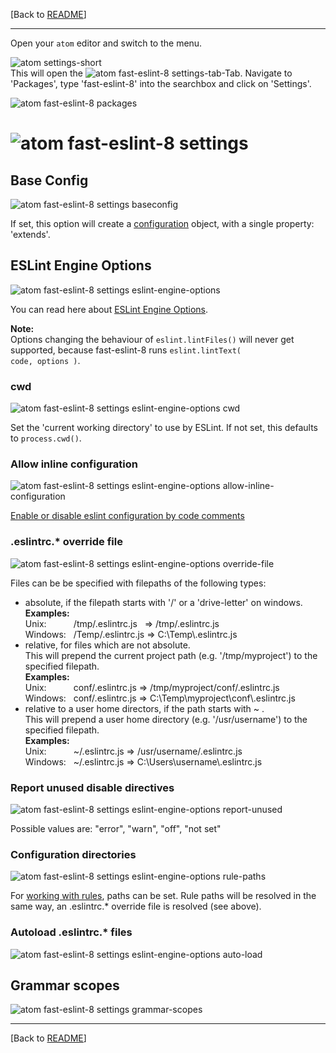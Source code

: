 [Back to [README](https://github.com/db-developer/fast-eslint-8#fast-eslint-8-package)]  
___

Open your <code>atom</code> editor and switch to the menu.  

![atom settings-short](https://user-images.githubusercontent.com/2765933/158047464-9f39a5c5-d460-426e-8415-45339c2028e0.png)  
This will open the ![atom fast-eslint-8 settings-tab](https://user-images.githubusercontent.com/2765933/156207814-8cb06045-2982-4c0a-9270-10968f55f50e.png)-Tab. Navigate to 'Packages', type 'fast-eslint-8' into the searchbox and click on 'Settings'.  

![atom fast-eslint-8 packages](https://user-images.githubusercontent.com/2765933/158053228-eecdeeb1-b1c0-4fbd-81a1-16335c063b28.png)

# ![atom fast-eslint-8 settings](https://user-images.githubusercontent.com/2765933/156205865-223d0351-5efa-4a1f-a0a8-4cee36c382a7.png)

## Base Config
![atom fast-eslint-8 settings baseconfig](https://user-images.githubusercontent.com/2765933/156211318-7e2fca76-d261-4bcc-8c33-505e72aa38db.png)

If set, this option will create a [configuration](https://eslint.org/docs/user-guide/configuring/configuration-files#using-configuration-files) object, with a single property: 'extends'.

## ESLint Engine Options
![atom fast-eslint-8 settings eslint-engine-options](https://user-images.githubusercontent.com/2765933/156214600-4de51344-d4cd-445a-bd2f-11313b53e874.png)

You can read here about [ESLint Engine Options](https://eslint.org/docs/developer-guide/nodejs-api#-new-eslintoptions).  

__Note:__  
Options changing the behaviour of <code>eslint.lintFiles()</code> will never get supported, because fast-eslint-8 runs <code>eslint.lintText( code, options )</code>.

### cwd
![atom fast-eslint-8 settings eslint-engine-options cwd](https://user-images.githubusercontent.com/2765933/156216805-991c8cd0-722b-4f75-b319-d0430a540e0b.png)

Set the 'current working directory' to use by ESLint. If not set, this defaults to <code>process.cwd()</code>.

### Allow inline configuration
![atom fast-eslint-8 settings eslint-engine-options allow-inline-configuration](https://user-images.githubusercontent.com/2765933/156217490-176eb1a4-a3bb-4d42-9708-c1e1c590b291.png)

[Enable or disable eslint configuration by code comments](https://eslint.org/docs/2.13.1/user-guide/configuring#disabling-rules-with-inline-comments)

### .eslintrc.* override file
![atom fast-eslint-8 settings eslint-engine-options override-file](https://user-images.githubusercontent.com/2765933/156218481-f02b9bac-e1c3-4b3d-8df3-969665da5cc2.png)

Files can be be specified with filepaths of the following types:
- absolute, if the filepath starts with '/' or a 'drive-letter' on windows.  
  __Examples:__  
  Unix: &nbsp;&nbsp;&nbsp;&nbsp;&nbsp;&nbsp;&nbsp;&nbsp;&nbsp; /tmp/.eslintrc.js &nbsp; => /tmp/.eslintrc.js  
  Windows: &nbsp; /Temp/.eslintrc.js => C:\\Temp\\.eslintrc.js  
- relative, for files which are not absolute.  
  This will prepend the current project path (e.g. '/tmp/myproject') to the specified filepath.  
  __Examples:__  
  Unix: &nbsp;&nbsp;&nbsp;&nbsp;&nbsp;&nbsp;&nbsp;&nbsp;&nbsp; conf/.eslintrc.js => /tmp/myproject/conf/.eslintrc.js  
  Windows: &nbsp; conf/.eslintrc.js => C:\\Temp\\myproject\\conf\\.eslintrc.js  
- relative to a user home directors, if the path starts with ~ .  
  This will prepend a user home directory (e.g. '/usr/username') to the specified filepath.  
  __Examples:__  
  Unix: &nbsp;&nbsp;&nbsp;&nbsp;&nbsp;&nbsp;&nbsp;&nbsp;&nbsp; ~/.eslintrc.js => /usr/username/.eslintrc.js  
  Windows: &nbsp; ~/.eslintrc.js => C:\\Users\\username\\.eslintrc.js  

### Report unused disable directives
![atom fast-eslint-8 settings eslint-engine-options report-unused](https://user-images.githubusercontent.com/2765933/156225128-017a29f7-d472-468b-9523-91882bc485f3.png)

Possible values are: "error", "warn", "off", "not set"

### Configuration directories
![atom fast-eslint-8 settings eslint-engine-options rule-paths](https://user-images.githubusercontent.com/2765933/156225856-daf8929d-5fe1-4451-8697-df1566861c13.png)

For [working with rules](https://eslint.org/docs/developer-guide/working-with-rules), paths can be set. Rule paths will be resolved in the same way, an .eslintrc.* override file is resolved (see above).

### Autoload .eslintrc.* files
![atom fast-eslint-8 settings eslint-engine-options auto-load](https://user-images.githubusercontent.com/2765933/156226792-19daa8d1-5dee-4f1d-bc86-6eca2ea302db.png)

## Grammar scopes
![atom fast-eslint-8 settings grammar-scopes](https://user-images.githubusercontent.com/2765933/156227907-e7e1974f-85c1-456f-aaee-21c746bbdab5.png)  

___  

[Back to [README](https://github.com/db-developer/fast-eslint-8#fast-eslint-8-package)]  
